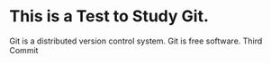 # This is a Test to Study Git.
Git is a distributed version control system.
Git is free software.
Third Commit